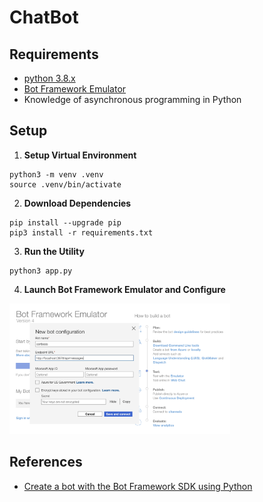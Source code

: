 # ChatBot

## Requirements

- [python 3.8.x](https://www.python.org/downloads/release/python-380/)
- [Bot Framework Emulator](https://github.com/microsoft/BotFramework-Emulator) 
- Knowledge of asynchronous programming in Python

## Setup

1. **Setup Virtual Environment** 
```
python3 -m venv .venv
source .venv/bin/activate
```

2. **Download Dependencies** 
```
pip install --upgrade pip
pip3 install -r requirements.txt
```

3. **Run the Utility**
```
python3 app.py
```

4. **Launch Bot Framework Emulator and Configure**  
<img src="images/emulator-config.png" width="70%">

## References
* [Create a bot with the Bot Framework SDK using Python](https://learn.microsoft.com/en-us/azure/bot-service/bot-service-quickstart-create-bot?view=azure-bot-service-4.0&tabs=csharp%2Cvs)